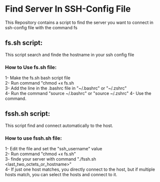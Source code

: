 # Find Server In SSH-Config File
This Repository contains a script to find the server you want to connect in ssh-config file with the command fs

## fs.sh script:
This script search and finde the hostname in your ssh config file
### How to Use fs.sh file:
1- Make the fs.sh bash script file <br />
2- Run command "chmod +x fs.sh <br />
3- Add the line in the .bashrc file in "~/.bashrc" or "~/.zshrc"<br />
4- Run the command "source ~/.bashrc" or "source ~/.zshrc"
4- Use the command.

## fssh.sh script:
This script find and connect automatically to the host.<br />
### How to use fssh.sh file:
1- Edit the file and set the "ssh_username" value<br />
2- Run command "chmod +x fs.sh" <br />
3- finde your server with command "./fssh.sh <last_two_octets_or_hostname>"<br />
4- If just one host matches, you directly connect to the host, but if multiple hosts match, you can select the hosts and connect to it.<br />